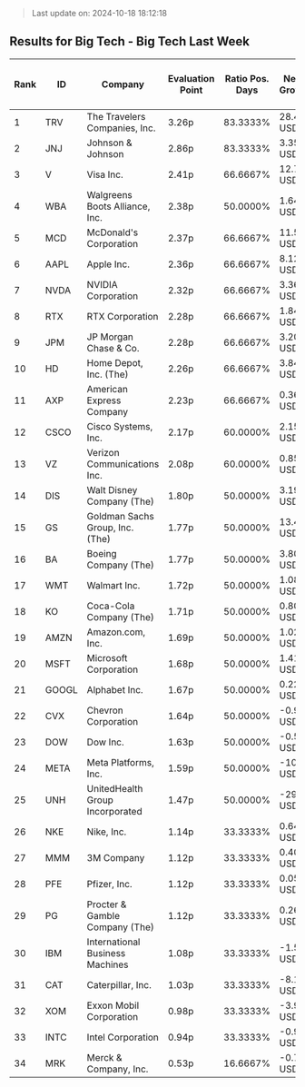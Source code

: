 > Last update on: 2024-10-18 18:12:18

## Results for Big Tech - Big Tech Last Week

| Rank | ID | Company | Evaluation Point | Ratio Pos. Days | Netto Growth | Mean Rel. Daily Growth | Tot. Growth | Current Price | Sector |
| --- | --- | --- | --- | --- | --- | --- | --- | --- | --- |
| 1 | TRV | The Travelers Companies, Inc. | 3.26p | 83.3333% | 28.46 USD | 2.35% | 12.03% | 265.04 USD | Financial Services |
| 2 | JNJ | Johnson & Johnson | 2.86p | 83.3333% | 3.35 USD | 0.41% | 2.07% | 164.80 USD | Healthcare |
| 3 | V | Visa Inc. | 2.41p | 66.6667% | 12.73 USD | 0.91% | 4.58% | 290.65 USD | Financial Services |
| 4 | WBA | Walgreens Boots Alliance, Inc. | 2.38p | 50.0000% | 1.64 USD | 3.56% | 17.81% | 0.00 USD | Healthcare |
| 5 | MCD | McDonald's Corporation | 2.37p | 66.6667% | 11.50 USD | 0.74% | 3.77% | 316.28 USD | Consumer Cyclical |
| 6 | AAPL | Apple Inc. | 2.36p | 66.6667% | 8.12 USD | 0.71% | 3.57% | 0.00 USD | Technology |
| 7 | NVDA | NVIDIA Corporation | 2.32p | 66.6667% | 3.36 USD | 0.53% | 2.50% | 0.00 USD | Technology |
| 8 | RTX | RTX Corporation | 2.28p | 66.6667% | 1.84 USD | 0.30% | 1.48% | 125.62 USD | Industrials |
| 9 | JPM | JP Morgan Chase & Co. | 2.28p | 66.6667% | 3.20 USD | 0.29% | 1.44% | 225.47 USD | Financial Services |
| 10 | HD | Home Depot, Inc. (The) | 2.26p | 66.6667% | 3.84 USD | 0.19% | 0.93% | 415.51 USD | Consumer Cyclical |
| 11 | AXP | American Express Company | 2.23p | 66.6667% | 0.36 USD | 0.04% | 0.13% | 278.08 USD | Financial Services |
| 12 | CSCO | Cisco Systems, Inc. | 2.17p | 60.0000% | 2.15 USD | 0.99% | 3.96% | 0.00 USD | Technology |
| 13 | VZ | Verizon Communications Inc. | 2.08p | 60.0000% | 0.85 USD | 0.49% | 1.98% | 43.99 USD | Communication Services |
| 14 | DIS | Walt Disney Company (The) | 1.80p | 50.0000% | 3.19 USD | 0.67% | 3.38% | 97.26 USD | Communication Services |
| 15 | GS | Goldman Sachs Group, Inc. (The) | 1.77p | 50.0000% | 13.42 USD | 0.52% | 2.60% | 529.39 USD | Financial Services |
| 16 | BA | Boeing Company (The) | 1.77p | 50.0000% | 3.80 USD | 0.51% | 2.52% | 154.81 USD | Industrials |
| 17 | WMT | Walmart Inc. | 1.72p | 50.0000% | 1.08 USD | 0.27% | 1.35% | 81.16 USD | Consumer Defensive |
| 18 | KO | Coca-Cola Company (The) | 1.71p | 50.0000% | 0.80 USD | 0.23% | 1.15% | 70.38 USD | Consumer Defensive |
| 19 | AMZN | Amazon.com, Inc. | 1.69p | 50.0000% | 1.02 USD | 0.11% | 0.54% | 0.00 USD | Consumer Cyclical |
| 20 | MSFT | Microsoft Corporation | 1.68p | 50.0000% | 1.41 USD | 0.07% | 0.34% | 0.00 USD | Technology |
| 21 | GOOGL | Alphabet Inc. | 1.67p | 50.0000% | 0.22 USD | 0.03% | 0.13% | 0.00 USD | Communication Services |
| 22 | CVX | Chevron Corporation | 1.64p | 50.0000% | -0.95 USD | -0.12% | -0.63% | 150.42 USD | Energy |
| 23 | DOW | Dow Inc. | 1.63p | 50.0000% | -0.54 USD | -0.20% | -1.00% | 53.13 USD | Basic Materials |
| 24 | META | Meta Platforms, Inc. | 1.59p | 50.0000% | -10.90 USD | -0.37% | -1.85% | 0.00 USD | Communication Services |
| 25 | UNH | UnitedHealth Group Incorporated | 1.47p | 50.0000% | -29.14 USD | -0.92% | -4.87% | 568.74 USD | Healthcare |
| 26 | NKE | Nike, Inc. | 1.14p | 33.3333% | 0.64 USD | 0.16% | 0.78% | 82.83 USD | Consumer Cyclical |
| 27 | MMM | 3M Company | 1.12p | 33.3333% | 0.40 USD | 0.06% | 0.30% | 135.08 USD | Industrials |
| 28 | PFE | Pfizer, Inc. | 1.12p | 33.3333% | 0.05 USD | 0.03% | 0.15% | 29.18 USD | Healthcare |
| 29 | PG | Procter & Gamble Company (The) | 1.12p | 33.3333% | 0.26 USD | 0.03% | 0.15% | 171.08 USD | Consumer Defensive |
| 30 | IBM | International Business Machines | 1.08p | 33.3333% | -1.56 USD | -0.13% | -0.67% | 231.68 USD | Technology |
| 31 | CAT | Caterpillar, Inc. | 1.03p | 33.3333% | -8.14 USD | -0.40% | -2.02% | 394.10 USD | Industrials |
| 32 | XOM | Exxon Mobil Corporation | 0.98p | 33.3333% | -3.93 USD | -0.64% | -3.18% | 119.77 USD | Energy |
| 33 | INTC | Intel Corporation | 0.94p | 33.3333% | -0.98 USD | -0.84% | -4.18% | 0.00 USD | Technology |
| 34 | MRK | Merck & Company, Inc. | 0.53p | 16.6667% | -0.74 USD | -0.13% | -0.67% | 108.92 USD | Healthcare |


